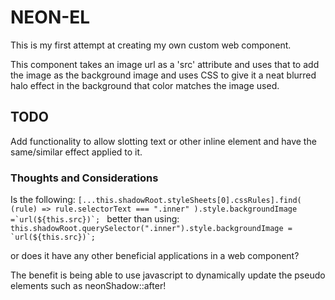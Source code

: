 # NEON-EL

This is my first attempt at creating my own custom web component.

This component <neon-el> takes an image url as a 'src' attribute and uses that to add the image as the background image and uses CSS to give it a neat blurred halo effect in the background that color matches the image used.

## TODO

Add functionality to allow slotting text or other inline element and have the same/similar effect applied to it.

### Thoughts and Considerations

Is the following:
`` [...this.shadowRoot.styleSheets[0].cssRules].find( (rule) => rule.selectorText === ".inner" ).style.backgroundImage =`url(${this.src})`;  ``
better than using:
`` this.shadowRoot.querySelector(".inner").style.backgroundImage = `url(${this.src})`; ``

or does it have any other beneficial applications in a web component?

The benefit is being able to use javascript to dynamically update the pseudo elements such as neonShadow::after!

